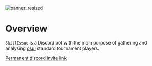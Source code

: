 ![banner_resized](https://github.com/JustRoxy/SkillIssue/assets/25293265/115ddb39-8ef8-4b95-8796-f3526fba94a6)

# Overview
`SkillIssue` is a Discord bot with the main purpose of gathering and analysing [osu!](https://osu.ppy.sh/home) standard tournament players.

[Permanent discord invite link](https://discord.gg/3sPDrRT52z)
